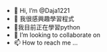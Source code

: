 - 👋 Hi, I’m @Daja1221
- 👀 我很感興趣學習程式
- 🌱我目前正在學習python
- 💞️ I’m looking to collaborate on 
- 📫 How to reach me ...

<!---
Daja1221/Daja1221 is a ✨ special ✨ repository because its `README.md` (this file) appears on your GitHub profile.
You can click the Preview link to take a look at your changes.
--->
